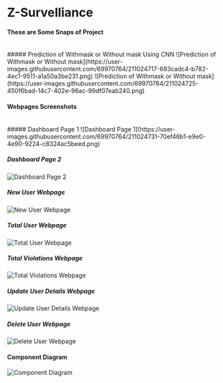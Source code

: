 # Z-Survelliance

#### These are Some Snaps of Project
<br />
##### Prediction of Withmask or Without mask Using CNN
![Prediction of Withmask or Without mask](https://user-images.githubusercontent.com/69970764/211024717-683cadc4-b782-4ec1-9511-a1a50a3be231.png)
![Prediction of Withmask or Without mask](https://user-images.githubusercontent.com/69970764/211024725-450f6bad-14c7-402e-96ac-99df07eab240.png)


#### Webpages Screenshots
<br />
##### Dashboard Page 1
![Dashboard Page 1](https://user-images.githubusercontent.com/69970764/211024731-70ef46b1-e9e0-4e90-9224-c8324ac5beed.png)

##### Dashboard Page 2
![Dashboard Page 2](https://user-images.githubusercontent.com/69970764/211024755-3e424165-f637-47b9-8848-6d1c881e477a.png)

##### New User Webpage
![New User Webpage](https://user-images.githubusercontent.com/69970764/211024735-74d35abd-7991-4715-8837-3d4589791563.png)

##### Total User Webpage
![Total User Webpage](https://user-images.githubusercontent.com/69970764/211024736-95a9b08c-ac3f-4057-a04f-b0988d164e6b.png)

##### Total Violations Webpage
![Total Violations Webpage](https://user-images.githubusercontent.com/69970764/211024737-cd7330d3-1ef5-448e-b081-0ecc5358b77a.png)

##### Update User Details Webpage
![Update User Details Webpage](https://user-images.githubusercontent.com/69970764/211024742-cc024f1a-7d3e-49d0-bc5f-daed2c2845e4.png)

##### Delete User Webpage
![Delete User Webpage](https://user-images.githubusercontent.com/69970764/211024753-bb0eddc4-543e-458b-bd6f-8021aac9cd7e.png)

#### Component Diagram
![Component Diagram](https://user-images.githubusercontent.com/69970764/211024710-a00cae24-9772-452b-b4e8-9bc4cacb1799.png)
